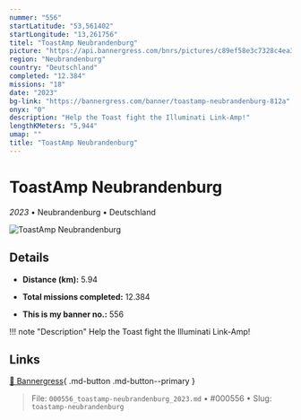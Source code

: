 ```yaml
---
nummer: "556"
startLatitude: "53,561402"
startLongitude: "13,261756"
titel: "ToastAmp Neubrandenburg"
picture: "https://api.bannergress.com/bnrs/pictures/c89ef58e3c7328c4ea37fff8be3a6af2"
region: "Neubrandenburg"
country: "Deutschland"
completed: "12.384"
missions: "18"
date: "2023"
bg-link: "https://bannergress.com/banner/toastamp-neubrandenburg-812a"
onyx: "0"
description: "Help the Toast fight the Illuminati Link-Amp!"
lengthKMeters: "5,944"
umap: ""
title: "ToastAmp Neubrandenburg"
---
```

# ToastAmp Neubrandenburg

*2023* • Neubrandenburg • Deutschland

![ToastAmp Neubrandenburg](https://api.bannergress.com/bnrs/pictures/c89ef58e3c7328c4ea37fff8be3a6af2)

## Details
- **Distance (km):** 5.94

- **Total missions completed:** 12.384
- **This is my banner no.:** 556


!!! note "Description"
    Help the Toast fight the Illuminati Link-Amp!



## Links
[🔗 Bannergress](https://bannergress.com/banner/toastamp-neubrandenburg-812a){ .md-button .md-button--primary }



> File: `000556_toastamp-neubrandenburg_2023.md` • #000556 • Slug: `toastamp-neubrandenburg`
